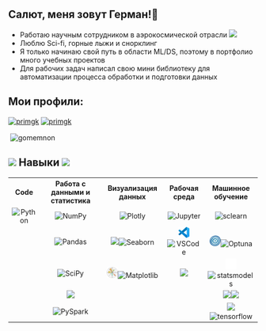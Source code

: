 <!-- Заголовок-->
<h2 align="left">Салют, меня зовут Герман!🖖</h2>

- Работаю научным сотрудником в аэрокосмической отрасли  <img src="https://media0.giphy.com/media/v1.Y2lkPTc5MGI3NjExZGI1bTYzeXFkbWFmbnJuajZ1NXV5bzFzd205c3ZlMWtyNjdiOWQzNCZlcD12MV9pbnRlcm5hbF9naWZfYnlfaWQmY3Q9cw/XxgwxP97w8j1KBtm1R/giphy.gif" width="60px">
- Люблю Sci-fi, горные лыжи и снорклинг 
- Я только начинаю свой путь в области ML/DS, поэтому в портфолио много учебных проектов
- Для рабочих задач написал свою мини библиотеку для автоматизации процесса обработки и подготовки данных

<!-- Ссылки на профили-->
<h2 align="left">Мои профили:</h2>

<a href="https://kaggle.com/primgk" target="blank"><img align="center" src="https://img.shields.io/badge/Profile-Kaggle-015482?logo=kaggle" alt="primgk" height="25" /></a>
<a href="https://www.researchgate.net/profile/German-Primachenko" target="blank"><img align="center" src="https://img.shields.io/badge/Research-Gate-137e6d?logo=researchgate" alt="primgk" height="25"/></a>

<!--Ссылка на статистику профиля github-->
<p>&nbsp;<img align="center" src="https://github-readme-stats.vercel.app/api?username=gomemnon&show_icons=true&locale=en" alt="gomemnon" width='44.4%'/></p>

<!--Раздел с навыками-->
<div align="center" style="text-align: left;">
   <h2>
      <img src="https://media1.giphy.com/media/v1.Y2lkPTc5MGI3NjExcGRmdnlucTJuMWswbTV1bmo5YWVvMmV2cGk5aGxrZW8xODUxaXYxdCZlcD12MV9pynRlcm5hbF9naWZfYnlfaWQmY3Q9cw/WUlplcMpOCEmTGBtBW/giphy.gif" width="40px">
      Навыки 
      <img src="https://media1.giphy.com/media/v1.Y2lkPTc5MGI3NjExcGRmdnlucTJuMWswbTV1bmo5YWVvMmV2cGk5aGxrZW8xODUxaXYxdCZlcD12MV9pynRlcm5hbF9naWZfYnlfaWQmY3Q9cw/WUlplcMpOCEmTGBtBW/giphy.gif" width="40px">
   </h2>
</div>

<!--Таблицы навыков-->
<table align='center'> 
   <tr align='center', valign='middle'>  <!--строка 0-->
      <th>Code</th> 
      <th>Работа с данными и статистика</th>
      <th>Визуализация данных</th>
      <th>Рабочая среда</th>
      <th>Машинное обучение</th>
   </tr>
   
   <tr align='center', valign='middle'> <!--строка 1-->
      <td><img src="https://img.shields.io/badge/Code-Python%203-015482?logo=python" alt=Python height="22"></td>
      <td><img src="https://img.shields.io/badge/lib-NumPy-015482?logo=numpy" alt=NumPy height="22"></td>
      <td><img src="https://img.shields.io/badge/graph-Plotly-ed417c?logo=Plotly" alt=Plotly height="22"></td>
      <td><img src="https://img.shields.io/badge/Notebook-Jupiter-f37726?logo=jupyter" alt=Jupyter height="22"></td>
      <td><img src="https://img.shields.io/badge/Scikit-Learn-f89939?logo=scikitlearn" alt=sclearn height="22"></td>
   </tr>
   
   <tr align='center', valign='middle'> <!--строка 2-->
      <td></td>
      <td><img src="https://img.shields.io/badge/lib-Pandas-130654?logo=pandas" alt=Pandas height="22"></td>
      <td><img src="https://seaborn.pydata.org/_images/logo-mark-lightbg.svg" height='22'/><img src="https://img.shields.io/badge/graph-Seaborn-444876?" alt=Seaborn height="22"></td>
      <td><img src="https://raw.githubusercontent.com/Gomemnon/Gomemnon/86968a53f57582eae662868d02b033c748652851/vscode.svg" height="22"'/><img src="https://img.shields.io/badge/API-VS%20Code-24abf2?" alt=VSCode height="22"></td>
      <td><img src="https://github.com/Gomemnon/Gomemnon/blob/main/optuna.png?raw=true" height="22"/><img src="https://img.shields.io/badge/fw-Optuna-085295?" alt=Optuna height="22"></td>
   </tr>
   
   <tr align='center', valign='middle'> <!--строка 3-->
      <td></td>
      <td><img src="https://img.shields.io/badge/lib-SciPy-013243?logo=SciPy" alt=SciPy height="22"></td>
      <td><img src="https://raw.githubusercontent.com/Gomemnon/Gomemnon/c2c01041c418984c5cde7bdf5d1250946a032de0/Matplotlib_icon.svg" height="22"/><img src="https://img.shields.io/badge/graph-Matplotlib-65baea?" alt=Matplotlib height="22"></td>
      <td><img src="https://img.shields.io/badge/Notes-Obsidian-a88bfa?logo=obsidian" height="22"></td>
      <td><img src="https://raw.githubusercontent.com/Gomemnon/Gomemnon/b389c1cbfad6abd1b5ae7cf160d98d84f20b0fe9/statsmodels-logo.svg" height="22"/><img src="https://img.shields.io/badge/Stats-Models-4051b5?" alt=statsmodels height="22"></td>
   </tr>
   
   <tr align='center', valign='middle'> <!--строка 4-->
      <td></td>
      <td><img src="https://img.shields.io/badge/SQL-PostgreSQL-689fc8?logo=postgresql" height="22"></td>
      <td></td>
      <td></td>
      <td><img src="https://www.vectorlogo.zone/logos/pytorch/pytorch-icon.svg" height="22"/><img src="https://img.shields.io/badge/Py-Torch-f94e2d?" height="22"></td>
   </tr>
   <tr align='center', valign='middle'> <!--строка 5-->
      <td></td>
      <td><img src="https://img.shields.io/badge/fw-PySpark-e85c1c?logo=apachespark" alt=PySpark height="22"></td>
      <td></td>
      <td></td>
      <td><img src="https://www.vectorlogo.zone/logos/tensorflow/tensorflow-icon.svg" height="22"/><img src="https://img.shields.io/badge/Tensor-Flow-ff8200?" alt=tensorflow height="22"></td>
   </tr>
</table>


